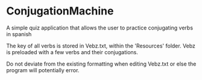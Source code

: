 # ConjugationMachine

A simple quiz application that allows the user to practice conjugating verbs in spanish

The key of all verbs is stored in Vebz.txt, within the 'Resources' folder. Vebz is preloaded with a few verbs and their conjugations.

Do not deviate from the existing formatting when editing Vebz.txt or else the program will potentially error.
